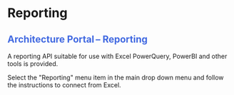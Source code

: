 <style>
table, th, td {
  border: 1px solid black;
} 
h2, h4 {color: RoyalBlue;}
</style>
# <b> Reporting</b>
<h2> Architecture Portal – Reporting </h2>

A reporting API suitable for use with Excel PowerQuery, PowerBI and other tools is provided.

Select the "Reporting" menu item in the main drop down menu and follow the instructions to connect from Excel.